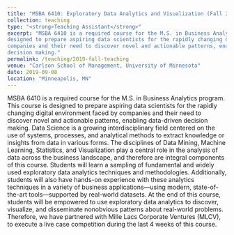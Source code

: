 ```yaml
---
title: "MSBA 6410: Exploratory Data Analytics and Visualization (Fall 2019)"
collection: teaching
type: "<strong>Teaching Assistant</strong>"
excerpt: "MSBA 6410 is a required course for the M.S. in Business Analytics program. This course is
designed to prepare aspiring data scientists for the rapidly changing digital environment faced by
companies and their need to discover novel and actionable patterns, enabling data-driven
decision making."
permalink: /teaching/2019-fall-teaching
venue: "Carlson School of Management, University of Minnesota"
date: 2019-09-08
location: "Minneapolis, MN"
---
```


MSBA 6410 is a required course for the M.S. in Business Analytics program. This course is
designed to prepare aspiring data scientists for the rapidly changing digital environment faced by
companies and their need to discover novel and actionable patterns, enabling data-driven
decision making. Data Science is a growing interdisciplinary field centered on the use of systems,
processes, and analytical methods to extract knowledge or insights from data in various forms.
The disciplines of Data Mining, Machine Learning, Statistics, and Visualization play a central role
in the analysis of data across the business landscape, and therefore are integral components of
this course. Students will learn a sampling of fundamental and widely used exploratory data
analytics techniques and methodologies. Additionally, students will also have hands-on
experience with these analytics techniques in a variety of business applications—using modern,
state-of-the-art tools—supported by real-world datasets. At the end of this course, students will
be empowered to use exploratory data analytics to discover, visualize, and disseminate nonobvious
patterns about real-world problems. Therefore, we have partnered with Mille Lacs
Corporate Ventures (MLCV), to execute a live case competition during the last 4 weeks of this
course.